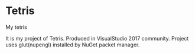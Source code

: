 # Tetris
My tetris

It is my project of Tetris.
Produced in VisualStudio 2017 community.
Project uses glut(nupengl) installed by NuGet packet manager.
